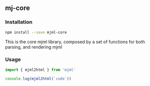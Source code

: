 ## mj-core

### Installation

```bash
npm install --save mjml-core
```

This is the core mjml library, composed by a set of functions for both parsing, and rendering mjml

### Usage

```javascript
import { mjml2html } from 'mjml'

console.log(mjml2html(`code`))
```
